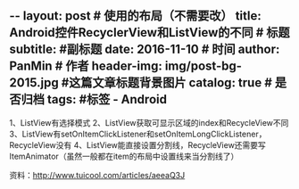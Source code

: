 --
layout:     post                            # 使用的布局（不需要改）
title:      Android控件RecyclerView和ListView的不同             # 标题
subtitle:      #副标题
date:       2016-11-10                      # 时间
author:     PanMin                              # 作者
header-img: img/post-bg-2015.jpg            #这篇文章标题背景图片
catalog: true                               # 是否归档
tags:                                       #标签
    - Android 
---




1、ListView有选择模式
2、ListView获取可显示区域的index和RecycleView不同
3、ListView有setOnItemClickListener和setOnItemLongClickListener，RecycleView没有
4、ListView能直接设置分割线，RecycleView还需要写ItemAnimator（虽然一般都在item的布局中设置线来当分割线了）


资料：http://www.tuicool.com/articles/aeeaQ3J